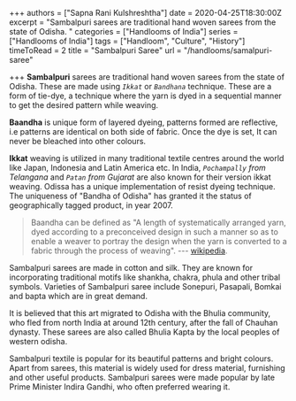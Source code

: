 +++
authors = ["Sapna Rani Kulshreshtha"]
date = 2020-04-25T18:30:00Z
excerpt = "Sambalpuri sarees are traditional hand woven sarees from the state of Odisha. "
categories = ["Handlooms of India"]
series = ["Handlooms of India"]
tags = ["Handloom", "Culture", "History"]
timeToRead = 2
title = "Sambalpuri Saree"
url = "/handlooms/samalpuri-saree"

+++
**Sambalpuri** sarees are traditional hand woven sarees from the state of Odisha. These  are made using _`Ikkat`_ or _`Bandhana`_ technique. These are a form of tie-dye, a technique where the yarn is dyed in a sequential manner to get the desired pattern while weaving.

**Baandha** is unique form of layered dyeing, patterns formed are reflective, i.e patterns are identical on both side of fabric. Once the dye is set, It can never be bleached into other colours. 

**Ikkat** weaving is utilized in many traditional textile centres around the world like Japan, Indonesia and Latin America etc. In India, _`Pochampally` from Telangana_ and _`Patan` from Gujarat_ are also known for their version ikkat weaving. Odissa has a unique implementation of resist dyeing technique. The uniqueness of "Bandha of Odisha" has granted it the status of geographically tagged product, in year 2007.

> Baandha can be defined as "A length of systematically arranged yarn, dyed according to a preconceived design in such a manner so as to enable a weaver to portray the design when the yarn is converted to a fabric through the process of weaving". --- [wikipedia](https://en.wikipedia.org/wiki/Sambalpuri_sari).

Sambalpuri sarees are made in cotton and silk. They are known for incorporating traditional motifs like shankha, chakra, phula and other tribal symbols. Varieties of Sambalpuri saree include Sonepuri, Pasapali, Bomkai and bapta which are in great demand.

It is believed that this art migrated to Odisha with the Bhulia community, who fled from north India at around 12th century, after the fall of Chauhan dynasty. These sarees are also called Bhulia Kapta by the local peoples of western odisha. 

Sambalpuri textile is popular for its beautiful patterns and bright colours. Apart from sarees, this material is widely used for dress material, furnishing and other useful products. Sambalpuri sarees were made popular by late Prime Minister Indira Gandhi, who often preferred wearing it.
